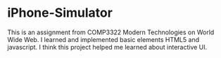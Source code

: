 # iPhone-Simulator
This is an assignment from COMP3322 Modern Technologies on World Wide Web. I learned and implemented basic elements HTML5 and javascript. I think this project helped me learned about interactive UI.
